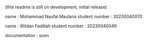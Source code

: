 (this readme is still on development, initial release)

name : Mohammad Naufal Maulana
student number : 20230040070

name : Wildan Fadillah
student number : 20230040049

documentation : soon
